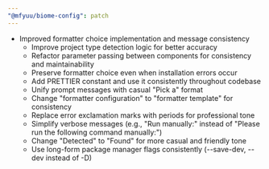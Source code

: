 ```yaml
---
"@mfyuu/biome-config": patch
---
```


- Improved formatter choice implementation and message consistency
  - Improve project type detection logic for better accuracy
  - Refactor parameter passing between components for consistency and maintainability
  - Preserve formatter choice even when installation errors occur
  - Add PRETTIER constant and use it consistently throughout codebase
  - Unify prompt messages with casual "Pick a" format
  - Change "formatter configuration" to "formatter template" for consistency
  - Replace error exclamation marks with periods for professional tone
  - Simplify verbose messages (e.g., "Run manually:" instead of "Please run the following command manually:")
  - Change "Detected" to "Found" for more casual and friendly tone
  - Use long-form package manager flags consistently (--save-dev, --dev instead of -D)
